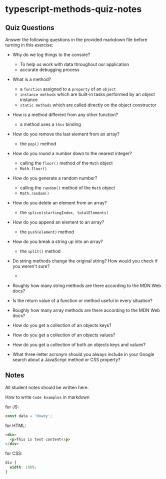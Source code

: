 # typescript-methods-quiz-notes

## Quiz Questions

Answer the following questions in the provided markdown file before turning in this exercise:

- Why do we log things to the console?

  - To help us work with data throughout our application
  - accurate debugging process

- What is a method?

  - a `function` assigned to a `property` of an `object`
  - `instance methods` which are built-in tasks performed by an object instance
  - `static methods` which are called directly on the object constructor

- How is a method different from any other function?

  - a method uses a `this` binding

- How do you remove the last element from an array?

  - the `pop()` method

- How do you round a number down to the nearest integer?

  - calling the `floor()` method of the `Math` object
  - `Math.floor()`

- How do you generate a random number?

  - calling the `random()` method of the `Math` object
  - `Math.random()`

- How do you delete an element from an array?

  - the `splice(startingIndex, totalElements)`

- How do you append an element to an array?

  - the `push(element)` method

- How do you break a string up into an array?

  - the `split()` method

- Do string methods change the original string? How would you check if you weren't sure?

  -

- Roughly how many string methods are there according to the MDN Web docs?

- Is the return value of a function or method useful in every situation?

- Roughly how many array methods are there according to the MDN Web docs?

- How do you get a collection of an objects keys?

- How do you get a collection of an objects values?

- How do you get a collection of both an objects keys and values?

- What three-letter acronym should you always include in your Google search about a JavaScript method or CSS property?

## Notes

All student notes should be written here.

How to write `Code Examples` in markdown

for JS:

```javascript
const data = 'Howdy';
```

for HTML:

```html
<div>
  <p>This is text content</p>
</div>
```

for CSS:

```css
div {
  width: 100%;
}
```
